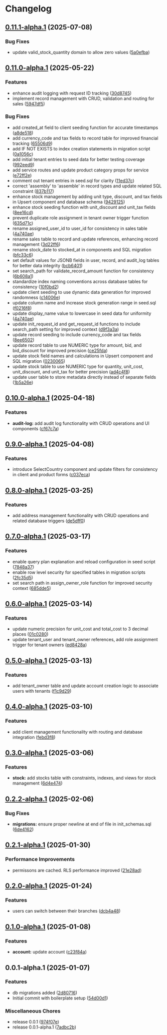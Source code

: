 # Changelog

## [0.11.1-alpha.1](https://github.com/EchoChart/echochart/compare/echochart-supabase-v0.11.0-alpha.1...echochart-supabase-v0.11.1-alpha.1) (2025-07-08)


### Bug Fixes

* update valid_stock_quantity domain to allow zero values ([5a0efba](https://github.com/EchoChart/echochart/commit/5a0efbafce6966da08ff6c3ae1d19851f4c9e8fb))

## [0.11.0-alpha.1](https://github.com/EchoChart/echochart/compare/echochart-supabase-v0.10.0-alpha.1...echochart-supabase-v0.11.0-alpha.1) (2025-05-22)


### Features

* enhance audit logging with request ID tracking ([30d8745](https://github.com/EchoChart/echochart/commit/30d8745e771eb7ed6066c0aa43ec906f36b71e02))
* implement record management with CRUD, validation and routing for sales ([5947df5](https://github.com/EchoChart/echochart/commit/5947df571e226c8591cddead67071341418c0f40))


### Bug Fixes

* add created_at field to client seeding function for accurate timestamps ([a8de518](https://github.com/EchoChart/echochart/commit/a8de5188575fa395cf850f91490629350b80aa33))
* add currency_code and tax fields to record table for improved financial tracking ([65506d9](https://github.com/EchoChart/echochart/commit/65506d943b7a2d3c25f2c85aca81445108419f1f))
* add IF NOT EXISTS to index creation statements in migration script ([0a1056c](https://github.com/EchoChart/echochart/commit/0a1056c7245d4e09e9f460cba0bfd65a04db3a5c))
* add initial tenant entries to seed data for better testing coverage ([992eed9](https://github.com/EchoChart/echochart/commit/992eed90c23c6d7d499f68e616a58b42bc0b69af))
* add service routes and update product category props for service ([e72ff2e](https://github.com/EchoChart/echochart/commit/e72ff2e32d86b47ef4f900feb0a0947026ff833f))
* comment out tenant entries in seed.sql for clarity ([11ed37c](https://github.com/EchoChart/echochart/commit/11ed37c28b6760965514db8a14ba875ac1f9a850))
* correct 'assembly' to 'assemble' in record types and update related SQL constraint ([837b117](https://github.com/EchoChart/echochart/commit/837b11730f9f529065786ba7bad09f53f576787f))
* enhance stock management by adding unit type, discount, and tax fields in Upsert component and database schema ([9429125](https://github.com/EchoChart/echochart/commit/9429125534e9eead1923eef813c7afea32972978))
* enhance stock seeding function with unit_discount and unit_tax fields ([8ee16cd](https://github.com/EchoChart/echochart/commit/8ee16cd6fa816773230af4883af6f3fba6f7c137))
* prevent duplicate role assignment in tenant owner trigger function ([635d71c](https://github.com/EchoChart/echochart/commit/635d71c1a49438a6bb1432020725f5ed71e6af30))
* rename assigned_user_id to user_id for consistency in sales table ([4a740ae](https://github.com/EchoChart/echochart/commit/4a740ae18bdb42fdf6b2c2dc498666566ac3313e))
* rename sales table to record and update references, enhancing record management ([3d22ff6](https://github.com/EchoChart/echochart/commit/3d22ff6bd226216f9bed2a33672a05db30a6c64e))
* rename stock_date to stocked_at in components and SQL migration ([bfc33c6](https://github.com/EchoChart/echochart/commit/bfc33c6e3dec072e2b84be99e87043de3159c854))
* set default values for JSONB fields in user, record, and audit_log tables for better data integrity ([bcb6401](https://github.com/EchoChart/echochart/commit/bcb64011572e9bf2def8b4d84446ceb0944668c5))
* set search_path for validate_record_amount function for consistency ([6b608a1](https://github.com/EchoChart/echochart/commit/6b608a1515e84c94e396c9d33a03fb8828501820))
* standardize index naming conventions across database tables for consistency ([10f0bd2](https://github.com/EchoChart/echochart/commit/10f0bd29acbae5791156fa522348a15320c49996))
* update client seeding to use dynamic data generation for improved randomness ([c14006e](https://github.com/EchoChart/echochart/commit/c14006e876b1f1a40309ed361987aa2b597fec47))
* update column name and increase stock generation range in seed.sql ([f0216f8](https://github.com/EchoChart/echochart/commit/f0216f8a419e46b39cc6389f7217d796f95e3037))
* update display_name value to lowercase in seed data for uniformity ([4a740ae](https://github.com/EchoChart/echochart/commit/4a740ae18bdb42fdf6b2c2dc498666566ac3313e))
* update init_request_id and get_request_id functions to include search_path setting for improved context ([d9f3a3a](https://github.com/EchoChart/echochart/commit/d9f3a3a0b0ea3f239fd9d38c4ddc5f68b3ddedcf))
* update record seeding to include currency_code and tax fields ([8ee6502](https://github.com/EchoChart/echochart/commit/8ee6502d13291e9033b857de8997eea99e5a25fd))
* update record table to use NUMERIC type for amount, bid, and bid_discount for improved precision ([ce25fda](https://github.com/EchoChart/echochart/commit/ce25fda9ebca9f8243d2c392a5d242e3d1a35ebc))
* update stock field names and calculations in Upsert component and SQL migration ([0230065](https://github.com/EchoChart/echochart/commit/02300650d6289436daab114c8430adacabf04fe4))
* update stock table to use NUMERIC type for quantity, unit_cost, unit_discount, and unit_tax for better precision ([ad4c4f8](https://github.com/EchoChart/echochart/commit/ad4c4f8172ef27e8235925726564558312b75162))
* update user table to store metadata directly instead of separate fields ([1b5a26e](https://github.com/EchoChart/echochart/commit/1b5a26e9de99e2cb6bc13a5ada3d3223b7b469a8))

## [0.10.0-alpha.1](https://github.com/EchoChart/echochart/compare/echochart-supabase-v0.9.0-alpha.1...echochart-supabase-v0.10.0-alpha.1) (2025-04-18)


### Features

* **audit-log:** add audit log functionality with CRUD operations and UI components ([cf67c7a](https://github.com/EchoChart/echochart/commit/cf67c7a1155bbd108ca8ad96e6ce9d0082bb73df))

## [0.9.0-alpha.1](https://github.com/EchoChart/echochart/compare/echochart-supabase-v0.8.0-alpha.1...echochart-supabase-v0.9.0-alpha.1) (2025-04-08)


### Features

* introduce SelectCountry component and update filters for consistency in client and product forms ([c037eca](https://github.com/EchoChart/echochart/commit/c037eca085ba1477c2a3cb2313f8d96d35613830))

## [0.8.0-alpha.1](https://github.com/EchoChart/echochart/compare/echochart-supabase-v0.7.0-alpha.1...echochart-supabase-v0.8.0-alpha.1) (2025-03-25)


### Features

* add address management functionality with CRUD operations and related database triggers ([de5dff0](https://github.com/EchoChart/echochart/commit/de5dff0390086010b1d4f37df7900c12741fec61))

## [0.7.0-alpha.1](https://github.com/EchoChart/echochart/compare/echochart-supabase-v0.6.0-alpha.1...echochart-supabase-v0.7.0-alpha.1) (2025-03-17)


### Features

* enable query plan explanation and reload configuration in seed script ([7848a37](https://github.com/EchoChart/echochart/commit/7848a37b504ca2eb2a75669140e541b8ce73933c))
* enable row level security for specified tables in migration scripts ([2fc35d5](https://github.com/EchoChart/echochart/commit/2fc35d523074819493a1929071e7064ccd28ce57))
* set search path in assign_owner_role function for improved security context ([685dde5](https://github.com/EchoChart/echochart/commit/685dde56934f2cf6fd4ad77b010a0001f7ea6821))

## [0.6.0-alpha.1](https://github.com/EchoChart/echochart/compare/echochart-supabase-v0.5.0-alpha.1...echochart-supabase-v0.6.0-alpha.1) (2025-03-14)


### Features

* update numeric precision for unit_cost and total_cost to 3 decimal places ([01c0280](https://github.com/EchoChart/echochart/commit/01c028000a2c797621ead39ffd3e6f44c041068b))
* update tenant_user and tenant_owner references, add role assignment trigger for tenant owners ([ed8428a](https://github.com/EchoChart/echochart/commit/ed8428a6e6adade1b4b24884929fef8255908d21))

## [0.5.0-alpha.1](https://github.com/EchoChart/echochart/compare/echochart-supabase-v0.4.0-alpha.1...echochart-supabase-v0.5.0-alpha.1) (2025-03-13)


### Features

* add tenant_owner table and update account creation logic to associate users with tenants ([f1c9d29](https://github.com/EchoChart/echochart/commit/f1c9d29eb65d7f51848a1416c53be98c56011669))

## [0.4.0-alpha.1](https://github.com/EchoChart/echochart/compare/echochart-supabase-v0.3.0-alpha.1...echochart-supabase-v0.4.0-alpha.1) (2025-03-10)


### Features

* add client management functionality with routing and database integration ([febd3f8](https://github.com/EchoChart/echochart/commit/febd3f84cbfbc5bba66f2a8cf1d00937b3919651))

## [0.3.0-alpha.1](https://github.com/EchoChart/echochart/compare/echochart-supabase-v0.2.2-alpha.1...echochart-supabase-v0.3.0-alpha.1) (2025-03-06)


### Features

* **stock:** add stocks table with constraints, indexes, and views for stock management ([6d4e474](https://github.com/EchoChart/echochart/commit/6d4e4745106ef081c1f802de1fd886c911ade11f))

## [0.2.2-alpha.1](https://github.com/EchoChart/echochart/compare/echochart-supabase-v0.2.1-alpha.1...echochart-supabase-v0.2.2-alpha.1) (2025-02-06)


### Bug Fixes

* **migrations:** ensure proper newline at end of file in init_schemas.sql ([6de4162](https://github.com/EchoChart/echochart/commit/6de416228cc0f32ce9afe58625783ea52126347e))

## [0.2.1-alpha.1](https://github.com/EchoChart/echochart/compare/echochart-supabase-v0.2.0-alpha.1...echochart-supabase-v0.2.1-alpha.1) (2025-01-30)


### Performance Improvements

* permissons are cached. RLS performance improved ([21e28ad](https://github.com/EchoChart/echochart/commit/21e28adb21c22bd1297bde1ff534532127f9dd49))

## [0.2.0-alpha.1](https://github.com/EchoChart/echochart/compare/echochart-supabase-v0.1.0-alpha.1...echochart-supabase-v0.2.0-alpha.1) (2025-01-24)


### Features

* users can switch between their branches ([dcb4a48](https://github.com/EchoChart/echochart/commit/dcb4a489407436c32cc650ac93a73db698f5010b))

## [0.1.0-alpha.1](https://github.com/EchoChart/echochart/compare/echochart-supabase-v0.0.1-alpha.1...echochart-supabase-v0.1.0-alpha.1) (2025-01-08)


### Features

* **account:** update account ([c23f84a](https://github.com/EchoChart/echochart/commit/c23f84a790c03cb35d6241b668bb57d9f02737b7))

## 0.0.1-alpha.1 (2025-01-07)


### Features

* db migrations added ([2d80716](https://github.com/EchoChart/echochart/commit/2d8071644c43ab112f0cf16d22b19078746862df))
* Initial commit with boilerplate setup ([54d00d1](https://github.com/EchoChart/echochart/commit/54d00d17fd3852455070082322817b76cff7ea48))


### Miscellaneous Chores

* release 0.0.1 ([974f07e](https://github.com/EchoChart/echochart/commit/974f07e750591bff3d27bbdd8d74b7d265683304))
* release 0.0.1-alpha.1 ([7adbc2b](https://github.com/EchoChart/echochart/commit/7adbc2bfa4437a6f750bb9ed33809ee06c470ae6))
